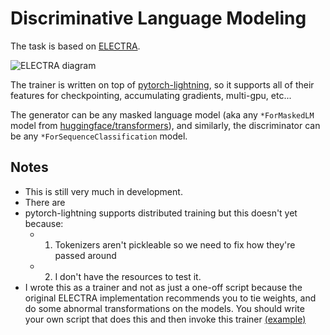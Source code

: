 # Discriminative Language Modeling

The task is based on [ELECTRA](https://openreview.net/forum?id=r1xMH1BtvB).

![ELECTRA diagram](/assets/electra_diagram.png)

The trainer is written on top of [pytorch-lightning](https://github.com/PyTorchLightning/pytorch-lightning),
so it supports all of their features for checkpointing, accumulating gradients, multi-gpu, etc...

The generator can be any masked language model (aka any `*ForMaskedLM` model from [huggingface/transformers](https://github.com/huggingface/transformers)),
and similarly, the discriminator can be any `*ForSequenceClassification` model.

## Notes

- This is still very much in development.
- There are 
- pytorch-lightning supports distributed training but this doesn't yet because:
    - 1. Tokenizers aren't pickleable so we need to fix how they're passed around
    - 2. I don't have the resources to test it.
- I wrote this as a trainer and not as just a one-off script because the original ELECTRA implementation
    recommends you to tie weights, and do some abnormal transformations on the models.  You should write your 
    own script that does this and then invoke this trainer [(example)](/experiments/electra_small)